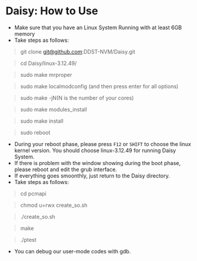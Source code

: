 # Daisy: How to Use

- Make sure that you have an Linux System Running with at least 6GB memory
- Take steps as follows:

> git clone git@github.com:DDST-NVM/Daisy.git

> cd Daisy/linux-3.12.49/

> sudo make mrproper

> sudo make localmodconfig (and then press enter for all options)

> sudo make -jN(N is the number of your cores)

> sudo make modules_install

> sudo make install

> sudo reboot

- During your reboot phase, please press `F12` or `SHIFT` to choose the linux kernel version. You should choose linux-3.12.49 for running Daisy System.
- If there is problem with the window showing during the boot phase, please reboot and edit the grub interface.
- If everything goes smoonthly, just return to the Daisy directory.
- Take steps as follows: 

> cd pcmapi

> chmod u=rwx create_so.sh

> ./create_so.sh 

> make

> ./ptest

- You can debug our user-mode codes with gdb.
